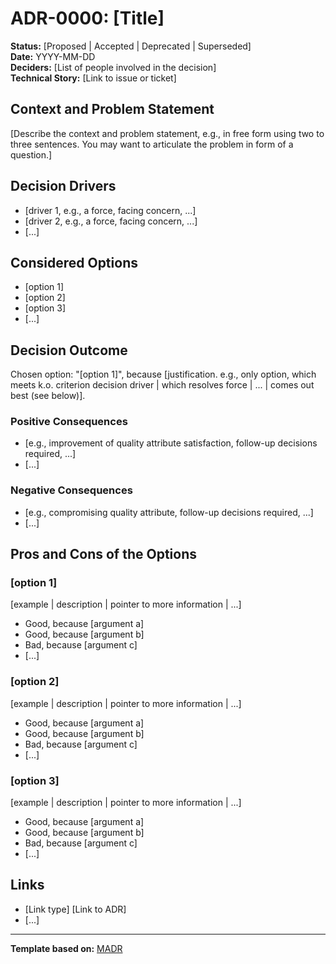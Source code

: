 # ADR-0000: [Title]

**Status:** [Proposed | Accepted | Deprecated | Superseded]  
**Date:** YYYY-MM-DD  
**Deciders:** [List of people involved in the decision]  
**Technical Story:** [Link to issue or ticket]

## Context and Problem Statement

[Describe the context and problem statement, e.g., in free form using two to three sentences. You may want to articulate the problem in form of a question.]

## Decision Drivers

* [driver 1, e.g., a force, facing concern, ...]
* [driver 2, e.g., a force, facing concern, ...]
* [...]

## Considered Options

* [option 1]
* [option 2]
* [option 3]
* [...]

## Decision Outcome

Chosen option: "[option 1]", because [justification. e.g., only option, which meets k.o. criterion decision driver | which resolves force | ... | comes out best (see below)].

### Positive Consequences

* [e.g., improvement of quality attribute satisfaction, follow-up decisions required, ...]
* [...]

### Negative Consequences

* [e.g., compromising quality attribute, follow-up decisions required, ...]
* [...]

## Pros and Cons of the Options

### [option 1]

[example | description | pointer to more information | ...]

* Good, because [argument a]
* Good, because [argument b]
* Bad, because [argument c]
* [...]

### [option 2]

[example | description | pointer to more information | ...]

* Good, because [argument a]
* Good, because [argument b]
* Bad, because [argument c]
* [...]

### [option 3]

[example | description | pointer to more information | ...]

* Good, because [argument a]
* Good, because [argument b]
* Bad, because [argument c]
* [...]

## Links

* [Link type] [Link to ADR] <!-- example: Refined by [ADR-0005](0005-example.md) -->
* [...]

---

**Template based on:** [MADR](https://adr.github.io/madr/)

